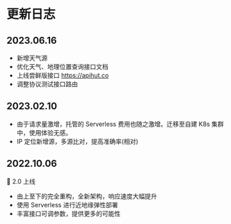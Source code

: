 # 更新日志

## 2023.06.16

- 新增天气源
- 优化天气、地理位置查询接口文档
- 上线尝鲜版接口 https://apihut.co
- 调整协议测试接口路由

## 2023.02.10

- 由于请求量激增，托管的 Serverless 费用也随之激增。迁移至自建 K8s 集群中，使用体验无感。
- IP 定位新增源，多源比对，提高准确率(相对)

## 2022.10.06

🎉 2.0 上线

- 由上至下的完全重构，全新架构，响应速度大幅提升
- 使用 Serverless 进行近地缘弹性部署
- 丰富接口可调参数，提供更多的可能性
